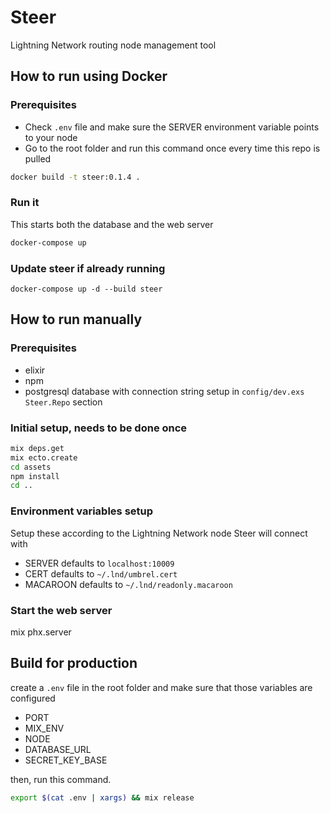 # Steer

Lightning Network routing node management tool

## How to run using Docker

### Prerequisites

- Check `.env` file and make sure the SERVER environment variable points to your node
- Go to the root folder and run this command once every time this repo is pulled

```bash
docker build -t steer:0.1.4 .
```

### Run it

This starts both the database and the web server

```bash
docker-compose up
```

### Update steer if already running

```
docker-compose up -d --build steer
```


## How to run manually

### Prerequisites

- elixir
- npm
- postgresql database with connection string setup in `config/dev.exs` `Steer.Repo` section

### Initial setup, needs to be done once

```bash
mix deps.get
mix ecto.create
cd assets
npm install
cd ..
```

### Environment variables setup

Setup these according to the Lightning Network node Steer will connect with

- SERVER defaults to `localhost:10009`
- CERT defaults to `~/.lnd/umbrel.cert`
- MACAROON defaults to `~/.lnd/readonly.macaroon`

### Start the web server

mix phx.server


## Build for production

create a `.env` file in the root folder and make sure that those variables are configured

* PORT
* MIX_ENV
* NODE
* DATABASE_URL
* SECRET_KEY_BASE

then, run this command.

```bash
export $(cat .env | xargs) && mix release
```